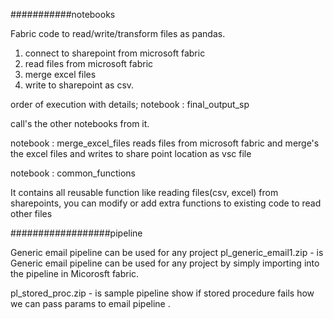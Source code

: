 ###########notebooks

Fabric code to read/write/transform files  as pandas.

1. connect to sharepoint from microsoft fabric
2. read files from microsoft fabric
3. merge excel files
4. write to sharepoint as csv.


order  of execution with details;
notebook : final_output_sp

call's the other notebooks from it.

notebook : merge_excel_files
reads files from microsoft fabric and merge's the excel files and writes to share point location as vsc file

notebook : common_functions

It contains all reusable function like reading files(csv, excel) from sharepoints, you can modify or add extra functions to existing code to read other files



##################pipeline

Generic email pipeline can be used for any project
pl_generic_email1.zip - is Generic email pipeline can be used for any project by simply importing into the pipeline in Micorosft fabric.

pl_stored_proc.zip - is sample pipeline show if stored procedure fails how we can pass params to  email pipeline .
